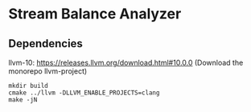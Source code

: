 # Stream Balance Analyzer



## Dependencies
llvm-10: https://releases.llvm.org/download.html#10.0.0
(Download the monorepo llvm-project)

```
mkdir build
cmake ../llvm -DLLVM_ENABLE_PROJECTS=clang
make -jN
```
